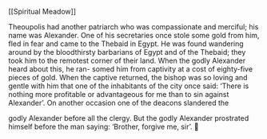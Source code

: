 [[Spiritual Meadow]]
 
Theoupolis had another patriarch who was compassionate and merciful; his name was Alexander. One of his secretaries once stole some gold from him, fled in fear and came to the Thebaid in Egypt. He was found wandering around by the bloodthirsty barbarians of Egypt and of the Thebaid; they took him to the remotest corner of their land. When the godly Alexander heard about this, he ran- somed him from captivity at a cost of eighty-five pieces of gold. When the captive returned, the bishop was so loving and gentle with him that one of the inhabitants of the city once said: ‘There is nothing more profitable or advantageous for me than to sin against Alexander’. On another occasion one of the deacons slandered the  
 
godly Alexander before all the clergy. But the godly Alexander prostrated himself before the man saying: ‘Brother, forgive me, sir’.  
